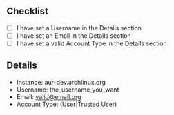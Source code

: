 ## Checklist

- [ ] I have set a Username in the Details section
- [ ] I have set an Email in the Details section
- [ ] I have set a valid Account Type in the Details section

## Details

- Instance: aur-dev.archlinux.org
- Username: the_username_you_want
- Email: valid@email.org
- Account Type: (User|Trusted User)
